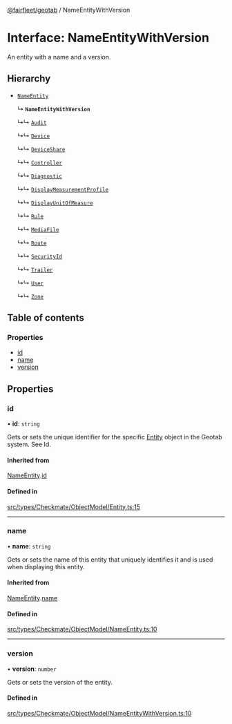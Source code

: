 [@fairfleet/geotab](../README.md) / NameEntityWithVersion

# Interface: NameEntityWithVersion

An entity with a name and a version.

## Hierarchy

- [`NameEntity`](NameEntity.md)

  ↳ **`NameEntityWithVersion`**

  ↳↳ [`Audit`](Audit.md)

  ↳↳ [`Device`](Device.md)

  ↳↳ [`DeviceShare`](DeviceShare.md)

  ↳↳ [`Controller`](Controller.md)

  ↳↳ [`Diagnostic`](Diagnostic.md)

  ↳↳ [`DisplayMeasurementProfile`](DisplayMeasurementProfile.md)

  ↳↳ [`DisplayUnitOfMeasure`](DisplayUnitOfMeasure.md)

  ↳↳ [`Rule`](Rule.md)

  ↳↳ [`MediaFile`](MediaFile.md)

  ↳↳ [`Route`](Route.md)

  ↳↳ [`SecurityId`](SecurityId.md)

  ↳↳ [`Trailer`](Trailer.md)

  ↳↳ [`User`](User.md)

  ↳↳ [`Zone`](Zone.md)

## Table of contents

### Properties

- [id](NameEntityWithVersion.md#id)
- [name](NameEntityWithVersion.md#name)
- [version](NameEntityWithVersion.md#version)

## Properties

### id

• **id**: `string`

Gets or sets the unique identifier for the specific [Entity](Entity.md) object in the Geotab system. See Id.

#### Inherited from

[NameEntity](NameEntity.md).[id](NameEntity.md#id)

#### Defined in

[src/types/Checkmate/ObjectModel/Entity.ts:15](https://github.com/fairfleet/geotab/blob/b682f10/src/types/Checkmate/ObjectModel/Entity.ts#L15)

___

### name

• **name**: `string`

Gets or sets the name of this entity that uniquely identifies it and is used when displaying this entity.

#### Inherited from

[NameEntity](NameEntity.md).[name](NameEntity.md#name)

#### Defined in

[src/types/Checkmate/ObjectModel/NameEntity.ts:10](https://github.com/fairfleet/geotab/blob/b682f10/src/types/Checkmate/ObjectModel/NameEntity.ts#L10)

___

### version

• **version**: `number`

Gets or sets the version of the entity.

#### Defined in

[src/types/Checkmate/ObjectModel/NameEntityWithVersion.ts:10](https://github.com/fairfleet/geotab/blob/b682f10/src/types/Checkmate/ObjectModel/NameEntityWithVersion.ts#L10)
